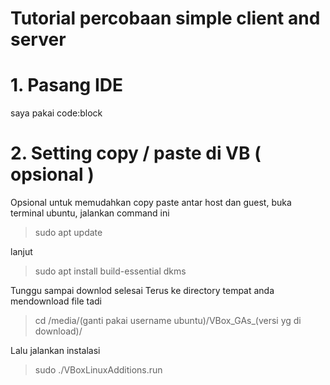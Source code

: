 # Tutorial percobaan simple client and server
# 1. Pasang IDE 
saya pakai code:block

# 2. Setting copy / paste di VB ( opsional )
Opsional untuk memudahkan copy paste antar host dan guest, buka terminal ubuntu, jalankan command ini
> sudo apt update

lanjut
> sudo apt install build-essential dkms

Tunggu sampai downlod selesai
Terus ke directory tempat anda mendownload file tadi
> cd /media/(ganti pakai username ubuntu)/VBox_GAs_(versi yg di download)/

Lalu jalankan instalasi
> sudo ./VBoxLinuxAdditions.run


